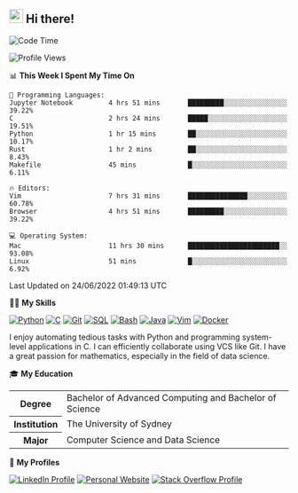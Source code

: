 ## <a href="#"><img src="https://media.giphy.com/media/hvRJCLFzcasrR4ia7z/giphy.gif" width="25px" height="25px"></a> Hi there!

<!--START_SECTION:waka-->
![Code Time](http://img.shields.io/badge/Code%20Time-0%20secs-blue)

![Profile Views](http://img.shields.io/badge/Profile%20Views-1-blue)

📊 **This Week I Spent My Time On** 

```text
💬 Programming Languages: 
Jupyter Notebook         4 hrs 51 mins       █████████░░░░░░░░░░░░░░░░   39.22% 
C                        2 hrs 24 mins       █████░░░░░░░░░░░░░░░░░░░░   19.51% 
Python                   1 hr 15 mins        ██░░░░░░░░░░░░░░░░░░░░░░░   10.17% 
Rust                     1 hr 2 mins         ██░░░░░░░░░░░░░░░░░░░░░░░   8.43% 
Makefile                 45 mins             █░░░░░░░░░░░░░░░░░░░░░░░░   6.11%

🔥 Editors: 
Vim                      7 hrs 31 mins       ███████████████░░░░░░░░░░   60.78% 
Browser                  4 hrs 51 mins       █████████░░░░░░░░░░░░░░░░   39.22%

💻 Operating System: 
Mac                      11 hrs 30 mins      ███████████████████████░░   93.08% 
Linux                    51 mins             █░░░░░░░░░░░░░░░░░░░░░░░░   6.92%

```


 Last Updated on 24/06/2022 01:49:13 UTC
<!--END_SECTION:waka-->

💪🏻 **My Skills**

[![Python](https://img.shields.io/badge/-Python-yellow?style=flat-square&logo=Python)](#-my-skills)
[![C     ](https://img.shields.io/badge/-C-blue?style=flat-square&logo=C)](#-my-skills)
[![Git   ](https://img.shields.io/badge/-Git-grey?style=flat-square&logo=Git)](#-my-skills)
[![SQL   ](https://img.shields.io/badge/-SQL-grey?style=flat-square&logo=SQLite)](#-my-skills)
[![Bash  ](https://img.shields.io/badge/-Bash-grey?style=flat-square&logo=GNU-Bash)](#-my-skills)
[![Java  ](https://img.shields.io/badge/-Java-grey?style=flat-square&logo=Java)](#-my-skills)
[![Vim   ](https://img.shields.io/badge/-Vim-grey?style=flat-square&logo=Vim)](#-my-skills)
[![Docker](https://img.shields.io/badge/-Docker-grey?style=flat-square&logo=Docker)](#-my-skills)

I enjoy automating tedious tasks with Python and programming system-level applications in C. I can efficiently collaborate using VCS like Git. I have a great passion for mathematics, especially in the field of data science.

🎓 **My Education**

<table>
<tr>
    <th>Degree</th>
    <td>Bachelor of Advanced Computing and Bachelor of Science</td>
</tr>
<tr>
    <th>Institution</th>
    <td>The University of Sydney</td>
</tr>
<tr>
    <th>Major</th>
    <td>Computer Science and Data Science</td>
</tr>
</table>

🔗 **My Profiles**

[![LinkedIn Profile](https://img.shields.io/badge/-LinkedIn-blue?style=social&logo=LinkedIn)](https://www.linkedin.com/in/ziao-ji)
[![Personal Website](https://img.shields.io/badge/-Personal%20Website-blue?style=social&logo=Bootstrap)](https://www.jiziao.works)
[![Stack Overflow Profile](https://img.shields.io/badge/-Stack%20Overflow-blue?style=social&logo=StackOverflow)](https://stackoverflow.com/users/11658924/spearandshield)
